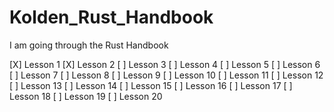 # Kolden_Rust_Handbook
I am going through the Rust Handbook

[X] Lesson 1
[X] Lesson 2
[ ] Lesson 3
[ ] Lesson 4
[ ] Lesson 5
[ ] Lesson 6
[ ] Lesson 7
[ ] Lesson 8
[ ] Lesson 9
[ ] Lesson 10
[ ] Lesson 11
[ ] Lesson 12
[ ] Lesson 13
[ ] Lesson 14
[ ] Lesson 15
[ ] Lesson 16
[ ] Lesson 17
[ ] Lesson 18
[ ] Lesson 19
[ ] Lesson 20